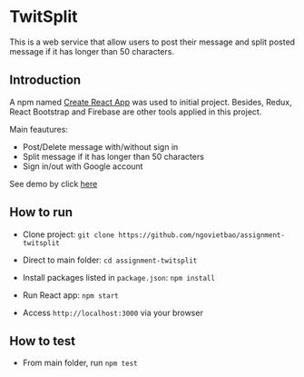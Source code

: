 # TwitSplit

This is a web service that allow users to post their message and split posted message if it has longer than 50 characters.

## Introduction
A npm named [Create React App](https://github.com/facebookincubator/create-react-app) was used to initial project. Besides, Redux, React Bootstrap and Firebase are other tools applied in this project.

Main feautures:
* Post/Delete message with/without sign in
* Split message if it has longer than 50 characters
* Sign in/out with Google account

See demo by click [here](https://assignment-twitsplit.firebaseapp.com/)

## How to run
* Clone project: `git clone https://github.com/ngovietbao/assignment-twitsplit`

* Direct to main folder: `cd assignment-twitsplit`
* Install packages listed in `package.json`: `npm install`
* Run React app: `npm start`

* Access `http://localhost:3000` via your browser

## How to test
* From main folder, run `npm test`
